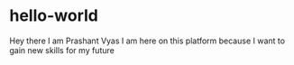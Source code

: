 # hello-world
Hey there I am Prashant Vyas I am here on this platform because I want to gain new skills for my future 
